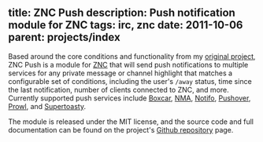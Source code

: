 title: ZNC Push
description: Push notification module for ZNC
tags: irc, znc
date: 2011-10-06
parent: projects/index
---

Based around the core conditions and functionality from my [original project][ZNC to Notifo],
ZNC Push is a module for [ZNC][] that will send push notifications to multiple
services for any private message or channel highlight that matches a
configurable set of conditions, including the user's `/away` status, time since
the last notification, number of clients connected to ZNC, and more.  Currently
supported push services include [Boxcar][], [NMA][], [Notifo][], [Pushover][],
[Prowl][], and [Supertoasty][].

The module is released under the MIT license, and the source code and
full documentation can be found on the project's [Github repository][github] page.

[github]: http://github.com/amyreese/znc-push "ZNC Push on Github"
[ZNC]: http://en.znc.in "ZNC, an advanced IRC bouncer"
[ZNC to Notifo]: /projects/znc-notifo/ "ZNC to Notifo"

[Boxcar]: http://boxcar.io
[NMA]: http://notifymyandroid.com
[Notifo]: http://notifo.com
[Pushover]: http://pushover.net
[Prowl]: http://www.prowlapp.com
[Supertoasty]: http://supertoasty.com

